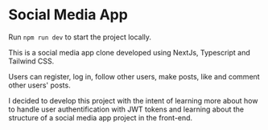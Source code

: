# Social Media App

Run `npm run dev` to start the project locally.

This is a social media app clone developed using NextJs, Typescript and Tailwind CSS.

Users can register, log in, follow other users, make posts, like and comment other users' posts.

I decided to develop this project with the intent of learning more about how to handle user authentification with JWT tokens and learning about the structure of a social media app project in the front-end.
